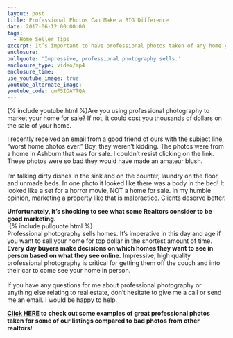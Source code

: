 ```yaml
---
layout: post
title: Professional Photos Can Make a BIG Difference
date: 2017-06-12 00:00:00
tags:
  - Home Seller Tips
excerpt: It’s important to have professional photos taken of any home you are selling. You’re starting off at a huge disadvantage without them.
enclosure:
pullquote: 'Impressive, professional photography sells.'
enclosure_type: video/mp4
enclosure_time:
use_youtube_image: true
youtube_alternate_image:
youtube_code: qmF5IOAYTQA
---
```



{% include youtube.html %}Are you using professional photography to market your home for sale? If not, it could cost you thousands of dollars on the sale of your home.

I recently received an email from a good friend of ours with the subject line, “worst home photos ever.” Boy, they weren’t kidding. The photos were from a home in Ashburn that was for sale. I couldn’t resist clicking on the link. These photos were so bad they would have made an amateur blush.
<br>
<br>I’m talking dirty dishes in the sink and on the counter, laundry on the floor, and unmade beds. In one photo it looked like there was a body in the bed! It looked like a set for a horror movie, NOT a home for sale. In my humble opinion, marketing a property like that is malpractice. Clients deserve better.

**Unfortunately, it’s shocking to see what some Realtors consider to be good marketing.**
<br>&nbsp;{% include pullquote.html %}
<br>Professional photography sells homes. It’s imperative in this day and age if you want to sell your home for top dollar in the shortest amount of time. **Every day buyers make decisions on which homes they want to see in person based on what they see online.**&nbsp;Impressive, high quality professional photography is critical for getting them off the couch and into their car to come see your home in person.
<br>
<br>If you have any questions for me about professional photography or anything else relating to real estate, don’t hesitate to give me a call or send me an email. I would be happy to help.

**[Click HERE](https://www.wickerhomesgroup.com/blog/professional-photos-can-make-a-big-difference/) to check out some examples of great professional photos taken for some of our listings compared to bad photos from other realtors!**